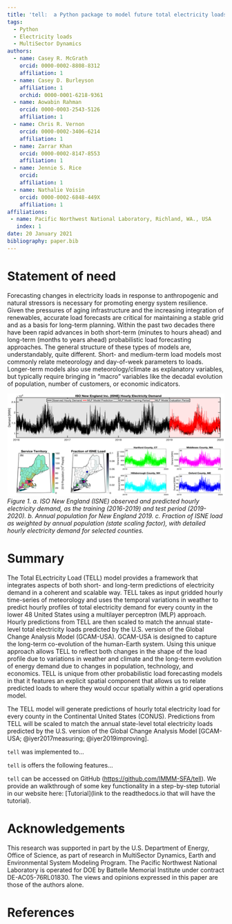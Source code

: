 ```yaml
---
title: 'tell:  a Python package to model future total electricity loads.'
tags:
  - Python
  - Electricity loads
  - MultiSector Dynamics
authors:
  - name: Casey R. McGrath
    orcid: 0000-0002-8808-8312
    affiliation: 1
  - name: Casey D. Burleyson
    affiliation: 1
    orchid: 0000-0001-6218-9361
  - name: Aowabin Rahman
    orcid: 0000-0003-2543-5126
    affiliation: 1
  - name: Chris R. Vernon
    orcid: 0000-0002-3406-6214
    affiliation: 1
  - name: Zarrar Khan
    orcid: 0000-0002-8147-8553
    affiliation: 1
  - name: Jennie S. Rice
    orcid: 
    affiliation: 1
  - name: Nathalie Voisin
    orcid: 0000-0002-6848-449X
    affiliation: 1
affiliations:
 - name: Pacific Northwest National Laboratory, Richland, WA., USA
   index: 1
date: 20 January 2021
bibliography: paper.bib
---
```


# Statement of need
 Forecasting changes in electricity loads in response to anthropogenic and natural stressors is necessary for promoting energy system resilience. Given the pressures of aging infrastructure and the increasing integration of renewables, accurate load forecasts are critical for maintaining a stable grid and as a basis for long-term planning. Within the past two decades there have been rapid advances in both short-term (minutes to hours ahead) and long-term (months to years ahead) probabilistic load forecasting approaches. The general structure of these types of models are, understandably, quite different. Short- and medium-term load models most commonly relate meteorology and day-of-week parameters to loads. Longer-term models also use meteorology/climate as explanatory variables, but typically require bringing in “macro” variables like the decadal evolution of population, number of customers, or economic indicators. 

![](ISNE_graphic.png) 
*Figure 1. a. ISO New England (ISNE) observed and predicted hourly electricity demand, as the training (2016-2019) and test period (2019-2020). b. Annual population for New England 2019. c. Fraction of ISNE load as weighted by annual population (state scaling factor), with detailed hourly electricity demand for selected counties.*

# Summary
The Total ELectricity Load (TELL) model provides a framework that integrates aspects of both short- and long-term predictions of electricity demand in a coherent and scalable way. TELL takes as input gridded hourly time-series of meteorology and uses the temporal variations in weather to predict hourly profiles of total electricity demand for every county in the lower 48 United States using a multilayer perceptron (MLP) approach. Hourly predictions from TELL are then scaled to match the annual state-level total electricity loads predicted by the U.S. version of the Global Change Analysis Model (GCAM-USA). GCAM-USA is designed to capture the long-term co-evolution of the human-Earth system. Using this unique approach allows TELL to reflect both changes in the shape of the load profile due to variations in weather and climate and the long-term evolution of energy demand due to changes in population, technology, and economics. TELL is unique from other probabilistic load forecasting models in that it features an explicit spatial component that allows us to relate predicted loads to where they would occur spatially within a grid operations model.

The TELL model will generate predictions of hourly total electricity load for every county in the Continental United States (CONUS). Predictions from TELL will be scaled to match the annual state-level total electricity loads predicted by the U.S. version of the Global Change Analysis Model [GCAM-USA; @iyer2017measuring; @iyer2019improving].

`tell` was implemented to...  

`tell` is offers the following features...

`tell` can be accessed on GitHub (https://github.com/IMMM-SFA/tell). We provide an walkthrough of some key functionality in a step-by-step tutorial in our website here: [Tutorial](link to the readthedocs.io that will have the tutorial).

# Acknowledgements
This research was supported in part by the U.S. Department of Energy, Office of Science, as part of research in MultiSector Dynamics, Earth and Environmental System Modeling Program. The Pacific Northwest National Laboratory is operated for DOE by Battelle Memorial Institute under contract DE-AC05-76RL01830. The views and opinions expressed in this paper are those of the authors alone.

# References
